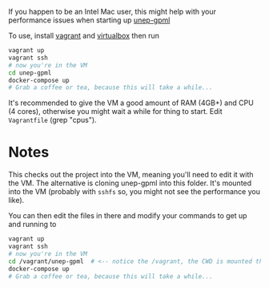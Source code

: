 If you happen to be an Intel Mac user,
this might help with your performance issues when starting up [unep-gpml]

To use, install [vagrant] and [virtualbox] then run

```bash
vagrant up
vagrant ssh
# now you're in the VM
cd unep-gpml
docker-compose up
# Grab a coffee or tea, because this will take a while...
```

It's recommended to give the VM a good amount of RAM (4GB+) and CPU (4 cores),
 otherwise you might wait a while for thing to start.
Edit `Vagrantfile` (grep "cpus").

# Notes

This checks out the project into the VM, meaning you'll need to edit it with the VM.
The alternative is cloning unep-gpml into this folder.
It's mounted into the VM (probably with `sshfs` so, you might not see the performance you like).

You can then edit the files in there and modify your commands to get up and running to

```bash
vagrant up
vagrant ssh
# now you're in the VM
cd /vagrant/unep-gpml  # <-- notice the /vagrant, the CWD is mounted there
docker-compose up
# Grab a coffee or tea, because this will take a while...
```

[unep-gpml]: https://github.com/akvo/unep-gpml.git
[vagrant]: https://www.vagrantup.com/
[virtualbox]: https://www.virtualbox.org/
